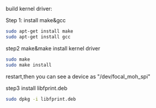 build kernel driver:

Step 1:
install make&gcc 

```bash
sudo apt-get install make
sudo apt-get install gcc
```

step2 make&make install kernel driver

```bash
sudo make 
sudo make install
```

restart,then you can see a device as "/dev/focal_moh_spi"

step3 install libfprint.deb

```bash
sudo dpkg -i libfprint.deb
```

